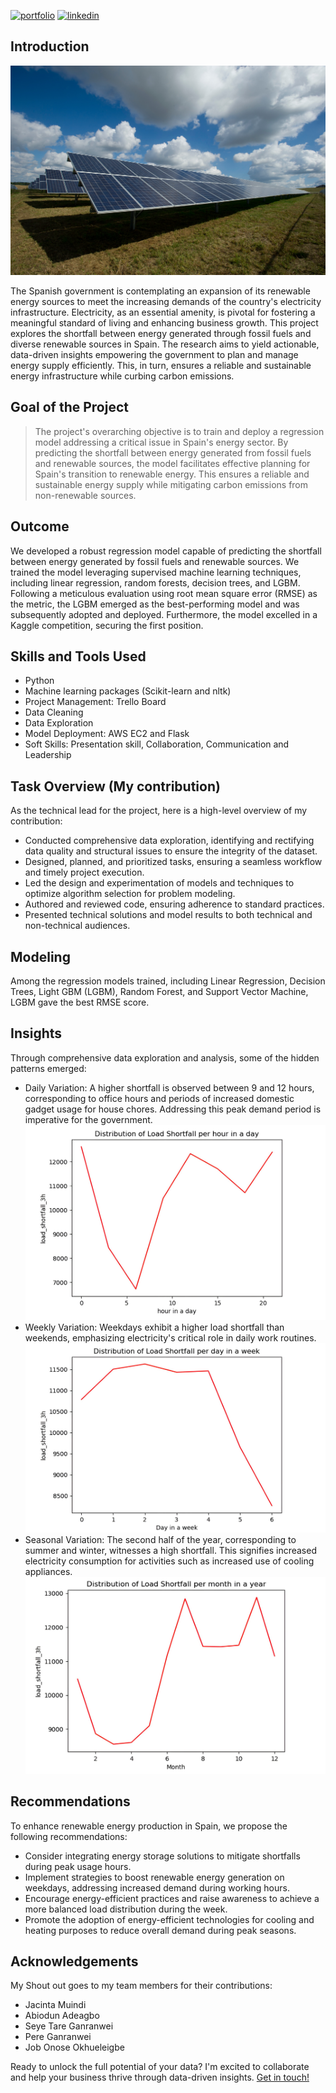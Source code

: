 [![portfolio](https://img.shields.io/badge/my_portfolio-000?style=for-the-badge&logo=ko-fi&logoColor=white)](https://ridwanbankole.github.io/)
[![linkedin](https://img.shields.io/badge/linkedin-0A66C2?style=for-the-badge&logo=linkedin&logoColor=white)](https://www.linkedin.com/in/bankoleridwan/)


## Introduction
[![Banner](https://raw.githubusercontent.com/ridwanbankole/Renewable-Energy-Forecast/main/img/banner.jpg)](https://unsplash.com/photos/solar-panels-on-green-field-513dBrMJ_5w)


The Spanish government is contemplating an expansion of its renewable energy sources to meet the increasing demands of the country's electricity infrastructure. Electricity, as an essential amenity, is pivotal for fostering a meaningful standard of living and enhancing business growth. This project explores the shortfall between energy generated through fossil fuels and diverse renewable sources in Spain. The research aims to yield actionable, data-driven insights empowering the government to plan and manage energy supply efficiently. This, in turn, ensures a reliable and sustainable energy infrastructure while curbing carbon emissions.


## Goal of the Project

> The project's overarching objective is to train and deploy a regression model addressing a critical issue in Spain's energy sector. By predicting the shortfall between energy generated from fossil fuels and renewable sources, the model facilitates effective planning for Spain's transition to renewable energy. This ensures a reliable and sustainable energy supply while mitigating carbon emissions from non-renewable sources.


## Outcome

We developed a robust regression model capable of predicting the shortfall between energy generated by fossil fuels and renewable sources. We trained the model leveraging supervised machine learning techniques, including linear regression, random forests, decision trees, and LGBM. Following a meticulous evaluation using root mean square error (RMSE) as the metric, the LGBM emerged as the best-performing model and was subsequently adopted and deployed. Furthermore, the model excelled in a Kaggle competition, securing the first position.



## Skills and Tools Used
* Python
* Machine learning packages (Scikit-learn and nltk)
* Project Management: Trello Board
* Data Cleaning
* Data Exploration
* Model Deployment: AWS EC2 and Flask
* Soft Skills: Presentation skill, Collaboration, Communication and Leadership


## Task Overview (My contribution)

As the technical lead for the project, here is a high-level overview of my contribution: 
* Conducted comprehensive data exploration, identifying and rectifying data quality and structural issues to ensure the integrity of the dataset.
* Designed, planned, and prioritized tasks, ensuring a seamless workflow and timely project execution.
* Led the design and experimentation of models and techniques to optimize algorithm selection for problem modeling.
* Authored and reviewed code, ensuring adherence to standard practices.
* Presented technical solutions and model results to both technical and non-technical audiences.

## Modeling 

Among the regression models trained, including Linear Regression, Decision Trees, Light GBM (LGBM), Random Forest, and Support Vector Machine, LGBM gave the best RMSE score.


## Insights 

Through comprehensive data exploration and analysis, some of the hidden patterns emerged:

* Daily Variation: A higher shortfall is observed between 9 and 12 hours, corresponding to office hours and periods of increased domestic gadget usage for house chores. Addressing this peak demand period is imperative for the government.
 ![Banner](https://raw.githubusercontent.com/ridwanbankole/Renewable-Energy-Forecast/main/img/load_shortfall_hour.jpg)
* Weekly Variation: Weekdays exhibit a higher load shortfall than weekends, emphasizing electricity's critical role in daily work routines.
 ![Banner](https://raw.githubusercontent.com/ridwanbankole/Renewable-Energy-Forecast/main/img/load_shortfall_day.jpg)
* Seasonal Variation: The second half of the year, corresponding to summer and winter, witnesses a high shortfall. This signifies increased electricity consumption for activities such as increased use of cooling appliances.
 ![Banner](https://raw.githubusercontent.com/ridwanbankole/Renewable-Energy-Forecast/main/img/load_shortfall_month.jpg)



## Recommendations 

To enhance renewable energy production in Spain, we propose the following recommendations:
* Consider integrating energy storage solutions to mitigate shortfalls during peak usage hours.
* Implement strategies to boost renewable energy generation on weekdays, addressing increased demand during working hours.
* Encourage energy-efficient practices and raise awareness to achieve a more balanced load distribution during the week.
* Promote the adoption of energy-efficient technologies for cooling and heating purposes to reduce overall demand during peak seasons.


## Acknowledgements

My Shout out goes to my team members for their contributions: 
* Jacinta Muindi
* Abiodun Adeagbo
* Seye Tare Ganranwei
* Pere Ganranwei
* Job Onose Okhueleigbe


Ready to unlock the full potential of your data? I'm excited to collaborate and help your business thrive through data-driven insights. [Get in touch!](https://ridwanbankole.github.io/#contact:~:text=My%20Resume-,Contact%20Me,-Ready%20to%20unlock)

